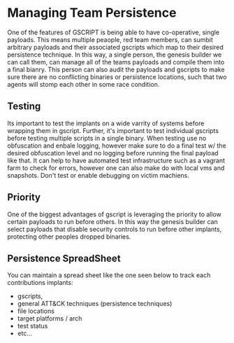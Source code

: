 # Managing Team Persistence

One of the features of GSCRIPT is being able to have co-operative, single payloads. This means multiple peaople, red team members, can sumbit arbitrary payloads and their associated gscripts which map to their desired persistence technique. In this way, a single person, the genesis builder we can call them, can manage all of the teams payloads and compile them into a final bianry. This person can also audit the payloads and gscripts to make sure there are no conflicting binaries or persistence locations, such that two agents will stomp each other in some race condition. 

## Testing

Its important to test the implants on a wide varrity of systems before wrapping them in gscript. Further, it's important to test individual gscripts before testing multiple scripts in a single binary. When testing use no obfuscation and enbale logging, however make sure to do a final test w/ the desired obfuscation level and no logging before running the final payload like that. It can help to have automated test infrastructure such as a vagrant farm to check for errors, however one can also make do with local vms and snapshots. Don't test or enable debugging on victim machiens.

## Priority

One of the biggest advantages of gscript is leveraging the priority to allow certain payloads to run before others. In this way the genesis builder can select payloads that disable security controls to run before other implants, protecting other peoples dropped binaries.

## Persistence SpreadSheet

You can maintain a spread sheet like the one seen below to track each contributions implants: 
- gscripts,
- general ATT&CK techniques (persistence techniques)
- file locations 
- target platforms / arch 
- test status 
- etc...
